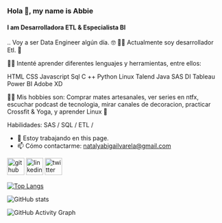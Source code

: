 ### Hola 👋, my name is Abbie
#### I am Desarrolladora ETL & Especialista BI
.. Voy a ser Data Engineer algún día. 🤓 💪🏼
 Actualmente soy desarrollador Etl. 🦄

🕵️‍♀️ Intenté aprender diferentes lenguajes y herramientas, entre ellos:

HTML CSS Javascript Sql C ++ Python Linux Talend Java SAS DI Tableau Power BI Adobe XD

👩🏻 Mis hobbies son: Comprar mates artesanales, ver series en ntfx, escuchar podcast de tecnologia, mirar canales de decoracion, practicar Crossfit & Yoga, y aprender Linux 🤖

Habilidades: SAS / SQL / ETL / 

- 🔭 Estoy trabajando en this page. 
- 📫 Cómo contactarme: natalyabigailvarela@gmail.com 


[<img src='https://cdn.jsdelivr.net/npm/simple-icons@3.0.1/icons/github.svg' alt='github' height='40'>](https://github.com/abbievarela)  [<img src='https://cdn.jsdelivr.net/npm/simple-icons@3.0.1/icons/linkedin.svg' alt='linkedin' height='40'>](https://www.linkedin.com/in/https://www.linkedin.com/in/abigail-varela//)  [<img src='https://cdn.jsdelivr.net/npm/simple-icons@3.0.1/icons/twitter.svg' alt='twitter' height='40'>](https://twitter.com/@AbbieVarela_)  

[![Top Langs](https://github-readme-stats.vercel.app/api/top-langs/?username=abbievarela)](https://github.com/anuraghazra/github-readme-stats)

![GitHub stats](https://github-readme-stats.vercel.app/api?username=abbievarela&show_icons=true)  

![GitHub Activity Graph](https://activity-graph.herokuapp.com/graph?username=abbievarela)  


